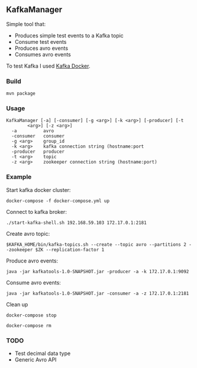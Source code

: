 ## KafkaManager

Simple tool that:

- Produces simple test events to a Kafka topic
- Consume test events
- Produces avro events
- Consumes avro events

To test Kafka I used [Kafka Docker](http://wurstmeister.github.io/kafka-docker/).

### Build

`mvn package`

### Usage
```
KafkaManager [-a] [-consumer] [-g <arg>] [-k <arg>] [-producer] [-t
        <arg>] [-z <arg>]
  -a          avro
  -consumer   consumer
  -g <arg>    group_id
  -k <arg>    kafka connection string (hostname:port
  -producer   producer
  -t <arg>    topic
  -z <arg>    zookeeper connection string (hostname:port)

```

### Example

Start kafka docker cluster:

`docker-compose -f docker-compose.yml up`

Connect to kafka broker:

`./start-kafka-shell.sh 192.168.59.103 172.17.0.1:2181`

Create avro topic:

`$KAFKA_HOME/bin/kafka-topics.sh --create --topic avro --partitions 2 --zookeeper $ZK --replication-factor 1`

Produce avro events:

`java -jar kafkatools-1.0-SNAPSHOT.jar -producer -a -k 172.17.0.1:9092`

Consume avro events:

`java -jar kafkatools-1.0-SNAPSHOT.jar -consumer -a -z 172.17.0.1:2181`

Clean up

`docker-compose stop`

`docker-compose rm`

### TODO
- Test decimal data type
- Generic Avro API
